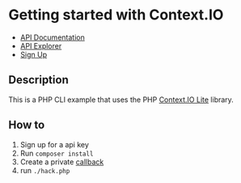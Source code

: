 # Getting started with Context.IO

* [API Documentation](http://context.io/docs/lite/)
* [API Explorer](https://console.context.io/#explore)
* [Sign Up](http://context.io)

## Description

This is a PHP CLI example that uses the PHP [Context.IO Lite](https://github.com/contextio/PHP-Lite-ContextIO) library.

## How to

1. Sign up for a api key
2. Run `composer install`
3. Create a private [callback](http://requestb.in/)
4. run `./hack.php`

